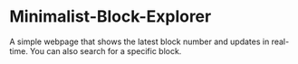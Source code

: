 # Minimalist-Block-Explorer
A simple webpage that shows the latest block number and updates in real-time. You can also search for a specific block.
